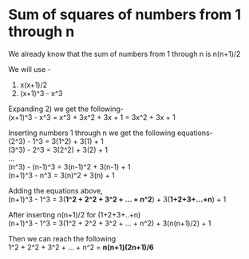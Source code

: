 # Sum of squares of numbers from 1 through n

We already know that the sum of numbers from 1 through n is n(n+1)/2  

We will use -  
1. x(x+1)/2
2. (x+1)^3 - x^3

Expanding 2) we get the following-  
(x+1)^3 - x^3 = x^3 + 3x^2 + 3x + 1 = 3x^2 + 3x + 1  

Inserting numbers 1 through n we get the following equations-  
(2^3) - 1^3 = 3(1^2) + 3(1) + 1  
(3^3) - 2^3 = 3(2^2) + 3(2) + 1  
...  
(n^3) - (n-1)^3 = 3(n-1)^2 + 3(n-1) + 1  
(n+1)^3 - n^3 = 3(n)^2 + 3(n) + 1  

Adding the equations above,  
(n+1)^3 - 1^3 = 3(**1^2 + 2^2 + 3^2 + ... + n^2**) + 3(**1+2+3+...+n**) + 1  

After inserting n(n+1)/2 for (1+2+3+..+n)  
(n+1)^3 - 1^3 = 3(1^2 + 2^2 + 3^2 + ... + n^2) + 3(n(n+1)/2) + 1  

Then we can reach the following  
1^2 + 2^2 + 3^2 + ... + n^2 = **n(n+1)(2n+1)/6**  
